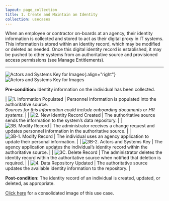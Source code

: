 ```yaml
---
layout: page_collection
title: 1. Create and Maintain an Identity
collection: usecases
---
```


When an employee or contractor on-boards at an agency, their identity information is collected and stored to act as their digital proxy in IT systems. This information is stored within an identity record, which may be modified or deleted as needed.
Once this digital identity record is established, it may be pushed to other systems from an authoritative source and provisioned access permissions (see Manage Entitlements).

---

![Actors and Systems Key for Images](../../img/usecases/ilabel.png){:align="right"}
![Actors and Systems Key for Images](../../img/usecases/createidkey.png)

**Pre-condition:** Identity information on the individual has been collected.

| ![1. Information Populated](../../img/usecases/createid1.png)  | Personnel information is populated into the authoritative source.<br/>*Sources for this information could include onboarding documents or HR systems.*  |
| ![2. New Identity Record Created](../../img/usecases/createid2.png)  | The authoritative source sends the information to the system’s data repository.  |
| ![3B. Modify Record](../../img/usecases/createid3a.png)  | The administrator receives a change request and updates personnel information in the authoritative source.  |
| ![3B-1. Modify Record](../../img/usecases/createid3b1.png)  | The individual uses an agency application to update their personal information.  |
| ![3B-2. Actors and Systems Key](../../img/usecases/createid3b2.png)  | The agency application updates the individual’s identity record within the authoritative source.  |
| ![3C. Delete Record](../../img/usecases/createid3c.png)  | The administrator deletes the identity record within the authoritative source when notified that deletion is required.  |
| ![4. Data Repository Updated](../../img/usecases/createid4.png)  | The authoritative source updates the available identity information to the repository.  |

**Post-condition:** The identity record of an individual is created, updated, or deleted, as appropriate.  

[Click here](../../img/CreateID.png) for a consolidated image of this use case.
